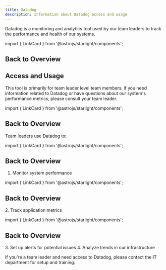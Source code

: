 ```yaml
---
title: Datadog
description: Information about Datadog access and usage
---
```

Datadog is a monitoring and analytics tool used by our team leaders to track the performance and health of our systems.

import { LinkCard } from '@astrojs/starlight/components';

## Back to Overview

<LinkCard title="Daily Tasks Overview" href="/daily-tasks/overview/" description="Return to the Daily Tasks Overview." />

## Access and Usage

This tool is primarily for team leader level team members. If you need information related to Datadog or have questions about our system's performance metrics, please consult your team leader.

import { LinkCard } from '@astrojs/starlight/components';

## Back to Overview

<LinkCard title="Daily Tasks Overview" href="/daily-tasks/overview/" description="Return to the Daily Tasks Overview." />

Team leaders use Datadog to:

import { LinkCard } from '@astrojs/starlight/components';

## Back to Overview

<LinkCard title="Daily Tasks Overview" href="/daily-tasks/overview/" description="Return to the Daily Tasks Overview." />

1. Monitor system performance

import { LinkCard } from '@astrojs/starlight/components';

## Back to Overview

<LinkCard title="Daily Tasks Overview" href="/daily-tasks/overview/" description="Return to the Daily Tasks Overview." />
2. Track application metrics

import { LinkCard } from '@astrojs/starlight/components';

## Back to Overview

<LinkCard title="Daily Tasks Overview" href="/daily-tasks/overview/" description="Return to the Daily Tasks Overview." />
3. Set up alerts for potential issues
4. Analyze trends in our infrastructure

If you're a team leader and need access to Datadog, please contact the IT department for setup and training.
